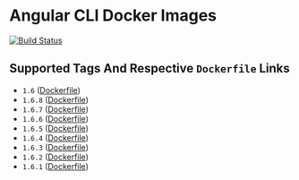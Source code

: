 # Angular CLI Docker Images

[![Build Status](https://travis-ci.org/schroedan/docker-hub-ng.svg?branch=1.6)](https://travis-ci.org/schroedan/docker-hub-ng)

## Supported Tags And Respective `Dockerfile` Links

* `1.6` ([Dockerfile](https://github.com/schroedan/docker-hub-ng/blob/1.6/1.6/Dockerfile))
* `1.6.8` ([Dockerfile](https://github.com/schroedan/docker-hub-ng/blob/1.6.8/1.6/Dockerfile))
* `1.6.7` ([Dockerfile](https://github.com/schroedan/docker-hub-ng/blob/1.6.7/1.6/Dockerfile))
* `1.6.6` ([Dockerfile](https://github.com/schroedan/docker-hub-ng/blob/1.6.6/1.6/Dockerfile))
* `1.6.5` ([Dockerfile](https://github.com/schroedan/docker-hub-ng/blob/1.6.5/1.6/Dockerfile))
* `1.6.4` ([Dockerfile](https://github.com/schroedan/docker-hub-ng/blob/1.6.4/1.6/Dockerfile))
* `1.6.3` ([Dockerfile](https://github.com/schroedan/docker-hub-ng/blob/1.6.3/1.6/Dockerfile))
* `1.6.2` ([Dockerfile](https://github.com/schroedan/docker-hub-ng/blob/1.6.2/1.6/Dockerfile))
* `1.6.1` ([Dockerfile](https://github.com/schroedan/docker-hub-ng/blob/1.6.1/1.6/Dockerfile))
